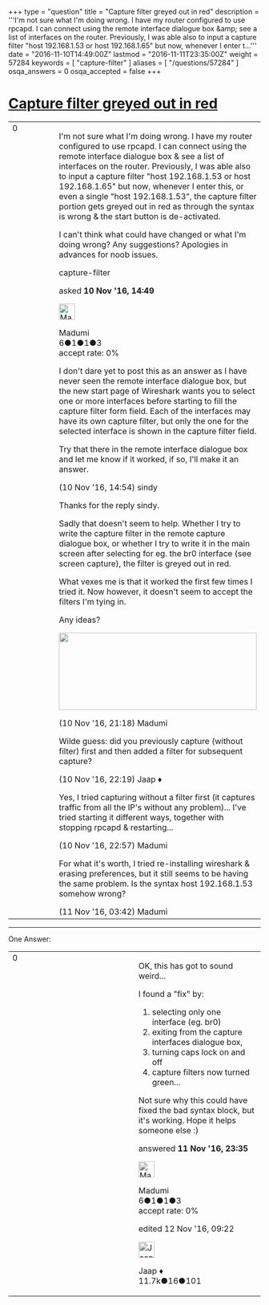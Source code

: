 +++
type = "question"
title = "Capture filter greyed out in red"
description = '''I&#x27;m not sure what I&#x27;m doing wrong. I have my router configured to use rpcapd. I can connect using the remote interface dialogue box &amp;amp; see a list of interfaces on the router. Previously, I was able also to input a capture filter &quot;host 192.168.1.53 or host 192.168.1.65&quot; but now, whenever I enter t...'''
date = "2016-11-10T14:49:00Z"
lastmod = "2016-11-11T23:35:00Z"
weight = 57284
keywords = [ "capture-filter" ]
aliases = [ "/questions/57284" ]
osqa_answers = 0
osqa_accepted = false
+++

<div class="headNormal">

# [Capture filter greyed out in red](/questions/57284/capture-filter-greyed-out-in-red)

</div>

<div id="main-body">

<div id="askform">

<table id="question-table" style="width:100%;"><colgroup><col style="width: 50%" /><col style="width: 50%" /></colgroup><tbody><tr class="odd"><td style="width: 30px; vertical-align: top"><div class="vote-buttons"><div id="post-57284-score" class="post-score" title="current number of votes">0</div><div id="favorite-count" class="favorite-count"></div></div></td><td><div id="item-right"><div class="question-body"><p>I'm not sure what I'm doing wrong. I have my router configured to use rpcapd. I can connect using the remote interface dialogue box &amp; see a list of interfaces on the router. Previously, I was able also to input a capture filter "host 192.168.1.53 or host 192.168.1.65" but now, whenever I enter this, or even a single "host 192.168.1.53", the capture filter portion gets greyed out in red as through the syntax is wrong &amp; the start button is de-activated.</p><p>I can't think what could have changed or what I'm doing wrong? Any suggestions? Apologies in advances for noob issues.</p></div><div id="question-tags" class="tags-container tags">capture-filter</div><div id="question-controls" class="post-controls"></div><div class="post-update-info-container"><div class="post-update-info post-update-info-user"><p>asked <strong>10 Nov '16, 14:49</strong></p><img src="https://secure.gravatar.com/avatar/ec61cefc1ea8753d96cfbdd7fdc72cad?s=32&amp;d=identicon&amp;r=g" class="gravatar" width="32" height="32" alt="Madumi&#39;s gravatar image" /><p>Madumi<br />
<span class="score" title="6 reputation points">6</span><span title="1 badges"><span class="badge1">●</span><span class="badgecount">1</span></span><span title="1 badges"><span class="silver">●</span><span class="badgecount">1</span></span><span title="3 badges"><span class="bronze">●</span><span class="badgecount">3</span></span><br />
<span class="accept_rate" title="Rate of the user&#39;s accepted answers">accept rate:</span> <span title="Madumi has no accepted answers">0%</span></p></div></div><div id="comments-container-57284" class="comments-container"><span id="57285"></span><div id="comment-57285" class="comment"><div id="post-57285-score" class="comment-score"></div><div class="comment-text"><p>I don't dare yet to post this as an answer as I have never seen the remote interface dialogue box, but the new start page of Wireshark wants you to select one or more interfaces before starting to fill the capture filter form field. Each of the interfaces may have its own capture filter, but only the one for the selected interface is shown in the capture filter field.</p><p>Try that there in the remote interface dialogue box and let me know if it worked, if so, I'll make it an answer.</p></div><div id="comment-57285-info" class="comment-info"><span class="comment-age">(10 Nov '16, 14:54)</span> sindy</div></div><span id="57287"></span><div id="comment-57287" class="comment"><div id="post-57287-score" class="comment-score"></div><div class="comment-text"><p>Thanks for the reply sindy.</p><p>Sadly that doesn't seem to help. Whether I try to write the capture filter in the remote capture dialogue box, or whether I try to write it in the main screen after selecting for eg. the br0 interface (see screen capture), the filter is greyed out in red.</p><p>What vexes me is that it worked the first few times I tried it. Now however, it doesn't seem to accept the filters I'm tying in.</p><p>Any ideas?</p><p><img src="https://osqa-ask.wireshark.org/upfiles/Clipboard01_9a5GLhI.jpg" width="395" height="154" /></p></div><div id="comment-57287-info" class="comment-info"><span class="comment-age">(10 Nov '16, 21:18)</span> Madumi</div></div><span id="57290"></span><div id="comment-57290" class="comment"><div id="post-57290-score" class="comment-score"></div><div class="comment-text"><p>Wilde guess: did you previously capture (without filter) first and then added a filter for subsequent capture?</p></div><div id="comment-57290-info" class="comment-info"><span class="comment-age">(10 Nov '16, 22:19)</span> Jaap ♦</div></div><span id="57291"></span><div id="comment-57291" class="comment"><div id="post-57291-score" class="comment-score"></div><div class="comment-text"><p>Yes, I tried capturing without a filter first (it captures traffic from all the IP's without any problem)... I've tried starting it different ways, together with stopping rpcapd &amp; restarting...</p></div><div id="comment-57291-info" class="comment-info"><span class="comment-age">(10 Nov '16, 22:57)</span> Madumi</div></div><span id="57302"></span><div id="comment-57302" class="comment"><div id="post-57302-score" class="comment-score"></div><div class="comment-text"><p>For what it's worth, I tried re-installing wireshark &amp; erasing preferences, but it still seems to be having the same problem. Is the syntax host 192.168.1.53 somehow wrong?</p></div><div id="comment-57302-info" class="comment-info"><span class="comment-age">(11 Nov '16, 03:42)</span> Madumi</div></div></div><div id="comment-tools-57284" class="comment-tools"></div><div class="clear"></div><div id="comment-57284-form-container" class="comment-form-container"></div><div class="clear"></div></div></td></tr></tbody></table>

------------------------------------------------------------------------

<div class="tabBar">

<span id="sort-top"></span>

<div class="headQuestions">

One Answer:

</div>

</div>

<span id="57330"></span>

<div id="answer-container-57330" class="answer answered-by-owner">

<table style="width:100%;"><colgroup><col style="width: 50%" /><col style="width: 50%" /></colgroup><tbody><tr class="odd"><td style="width: 30px; vertical-align: top"><div class="vote-buttons"><div id="post-57330-score" class="post-score" title="current number of votes">0</div></div></td><td><div class="item-right"><div class="answer-body"><p>OK, this has got to sound weird...</p><p>I found a "fix" by:</p><ol><li>selecting only one interface (eg. br0)</li><li>exiting from the capture interfaces dialogue box,</li><li>turning caps lock on and off</li><li>capture filters now turned green...</li></ol><p>Not sure why this could have fixed the bad syntax block, but it's working. Hope it helps someone else :)</p></div><div class="answer-controls post-controls"></div><div class="post-update-info-container"><div class="post-update-info post-update-info-user"><p>answered <strong>11 Nov '16, 23:35</strong></p><img src="https://secure.gravatar.com/avatar/ec61cefc1ea8753d96cfbdd7fdc72cad?s=32&amp;d=identicon&amp;r=g" class="gravatar" width="32" height="32" alt="Madumi&#39;s gravatar image" /><p>Madumi<br />
<span class="score" title="6 reputation points">6</span><span title="1 badges"><span class="badge1">●</span><span class="badgecount">1</span></span><span title="1 badges"><span class="silver">●</span><span class="badgecount">1</span></span><span title="3 badges"><span class="bronze">●</span><span class="badgecount">3</span></span><br />
<span class="accept_rate" title="Rate of the user&#39;s accepted answers">accept rate:</span> <span title="Madumi has no accepted answers">0%</span></p></img></div><div class="post-update-info post-update-info-edited"><p>edited 12 Nov '16, 09:22</p><img src="https://secure.gravatar.com/avatar/2337f0406681e5c72ea0e6f1f0d6c0b0?s=32&amp;d=identicon&amp;r=g" class="gravatar" width="32" height="32" alt="Jaap&#39;s gravatar image" /><p>Jaap ♦<br />
<span class="score" title="11680 reputation points"><span>11.7k</span></span><span title="16 badges"><span class="silver">●</span><span class="badgecount">16</span></span><span title="101 badges"><span class="bronze">●</span><span class="badgecount">101</span></span></p></div></div><div id="comments-container-57330" class="comments-container"></div><div id="comment-tools-57330" class="comment-tools"></div><div class="clear"></div><div id="comment-57330-form-container" class="comment-form-container"></div><div class="clear"></div></div></td></tr></tbody></table>

</div>

<div class="paginator-container-left">

</div>

</div>

</div>

